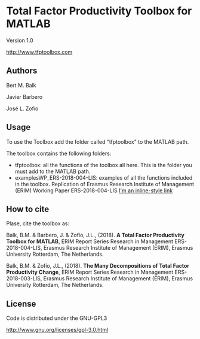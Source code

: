 ﻿# Total Factor Productivity Toolbox for MATLAB

Version 1.0

http://www.tfptoolbox.com

## Authors

Bert M. Balk

Javier Barbero

José L. Zofío

## Usage

To use the Toolbox add the folder called "tfptoolbox" to the MATLAB path.

The toolbox contains the following folders:
- tfptoolbox: all the functions of the toolbox all here. This is the folder you must add to the MATLAB path.
- examplesWP_ERS-2018-004-LIS: examples of all the functions included in the toolbox. Replication of Erasmus Research Institute of Management (ERIM) Working Paper ERS-2018-004-LIS [I'm an inline-style link](https://ideas.repec.org/p/ems/eureri/104722.html)

## How to cite
Plase, cite the toolbox as:

Balk, B.M. & Barbero, J. & Zofío, J.L., (2018). **A Total Factor Productivity Toolbox for MATLAB**, ERIM Report Series Research in Management ERS-2018-004-LIS, Erasmus Research Institute of Management (ERIM), Erasmus University Rotterdam, The Netherlands.

Balk, B.M. & Zofío, J.L., (2018). **The Many Decompositions of Total Factor Productivity Change**, ERIM Report Series Research in Management ERS-2018-003-LIS, Erasmus Research Institute of Management (ERIM), Erasmus University Rotterdam, The Netherlands.

## License
Code is distributed under the GNU-GPL3

http://www.gnu.org/licenses/gpl-3.0.html
